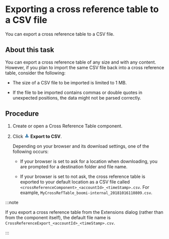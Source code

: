 # Exporting a cross reference table to a CSV file

<head>
  <meta name="guidename" content="Integration"/>
  <meta name="context" content="GUID-8f469f00-bc18-4dfc-94b0-caaf0b593224"/>
</head>


You can export a cross reference table to a CSV file.

## About this task

You can export a cross reference table of any size and with any content. However, if you plan to import the same CSV file back into a cross reference table, consider the following:

-   The size of a CSV file to be imported is limited to 1 MB.

-   If the file to be imported contains commas or double quotes in unexpected positions, the data might not be parsed correctly.

## Procedure

1.  Create or open a Cross Reference Table component.

2.  Click **![](../Images/main-bt-export-csv_eeef3192-1229-471e-85e7-428325bf6032.jpg) Export to CSV**.

    Depending on your browser and its download settings, one of the following occurs:

    -   If your browser is set to ask for a location when downloading, you are prompted for a destination folder and file name.

    -   If your browser is set to not ask, the cross reference table is exported to your default location as a CSV file called `<crossReferenceComponent>_<accountId>_<timeStamp>.csv`. For example, `MyCrossRefTable_boomi-internal_20181016110809.csv`.

:::note

If you export a cross reference table from the Extensions dialog \(rather than from the component itself\), the default file name is `CrossReferenceExport_<accountId>_<timeStamp>.csv`.

:::